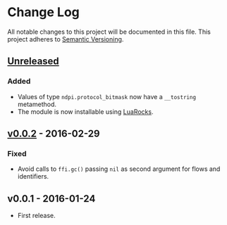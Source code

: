 # Change Log
All notable changes to this project will be documented in this file.
This project adheres to [Semantic Versioning](http://semver.org/).

## [Unreleased]
### Added
* Values of type `ndpi.protocol_bitmask` now have a `__tostring` metamethod.
* The module is now installable using [LuaRocks](https://luarocks.org).

## [v0.0.2] - 2016-02-29
### Fixed
* Avoid calls to `ffi.gc()` passing `nil` as second argument for flows and
  identifiers.

## v0.0.1 - 2016-01-24
* First release.

[Unreleased]: https://github.com/aperezdc/ljndpi/compare/v0.0.2...HEAD
[v0.0.2]: https://github.com/aperezdc/ljndpi/compare/v0.0.1...v0.0.2
